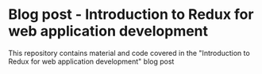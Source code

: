 # Blog post - Introduction to Redux for web application development

This repository contains material and code covered in the "Introduction to Redux for web application development" blog post
